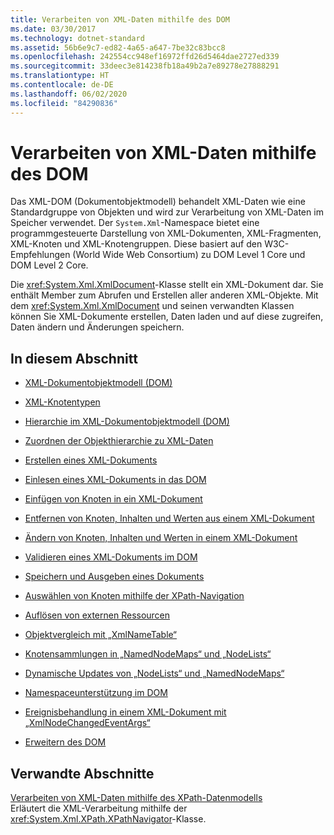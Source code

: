 ```yaml
---
title: Verarbeiten von XML-Daten mithilfe des DOM
ms.date: 03/30/2017
ms.technology: dotnet-standard
ms.assetid: 56b6e9c7-ed82-4a65-a647-7be32c83bcc8
ms.openlocfilehash: 242554cc948ef16972ffd26d5464dae2727ed339
ms.sourcegitcommit: 33deec3e814238fb18a49b2a7e89278e27888291
ms.translationtype: HT
ms.contentlocale: de-DE
ms.lasthandoff: 06/02/2020
ms.locfileid: "84290836"
---
```

# <a name="process-xml-data-using-the-dom-model"></a>Verarbeiten von XML-Daten mithilfe des DOM
Das XML-DOM (Dokumentobjektmodell) behandelt XML-Daten wie eine Standardgruppe von Objekten und wird zur Verarbeitung von XML-Daten im Speicher verwendet. Der `System.Xml`-Namespace bietet eine programmgesteuerte Darstellung von XML-Dokumenten, XML-Fragmenten, XML-Knoten und XML-Knotengruppen. Diese basiert auf den W3C-Empfehlungen (World Wide Web Consortium) zu DOM Level 1 Core und DOM Level 2 Core.  
  
 Die <xref:System.Xml.XmlDocument>-Klasse stellt ein XML-Dokument dar. Sie enthält Member zum Abrufen und Erstellen aller anderen XML-Objekte. Mit dem <xref:System.Xml.XmlDocument> und seinen verwandten Klassen können Sie XML-Dokumente erstellen, Daten laden und auf diese zugreifen, Daten ändern und Änderungen speichern.  
  
## <a name="in-this-section"></a>In diesem Abschnitt  
  
- [XML-Dokumentobjektmodell (DOM)](xml-document-object-model-dom.md)  
  
- [XML-Knotentypen](types-of-xml-nodes.md)  
  
- [Hierarchie im XML-Dokumentobjektmodell (DOM)](xml-document-object-model-dom-hierarchy.md)  
  
- [Zuordnen der Objekthierarchie zu XML-Daten](mapping-the-object-hierarchy-to-xml-data.md)  
  
- [Erstellen eines XML-Dokuments](xml-document-creation.md)  
  
- [Einlesen eines XML-Dokuments in das DOM](reading-an-xml-document-into-the-dom.md)  
  
- [Einfügen von Knoten in ein XML-Dokument](inserting-nodes-into-an-xml-document.md)  
  
- [Entfernen von Knoten, Inhalten und Werten aus einem XML-Dokument](removing-nodes-content-and-values-from-an-xml-document.md)  
  
- [Ändern von Knoten, Inhalten und Werten in einem XML-Dokument](modifying-nodes-content-and-values-in-an-xml-document.md)  
  
- [Validieren eines XML-Dokuments im DOM](validating-an-xml-document-in-the-dom.md)  
  
- [Speichern und Ausgeben eines Dokuments](saving-and-writing-a-document.md)  
  
- [Auswählen von Knoten mithilfe der XPath-Navigation](select-nodes-using-xpath-navigation.md)  
  
- [Auflösen von externen Ressourcen](resolving-external-resources.md)  
  
- [Objektvergleich mit „XmlNameTable“](object-comparison-using-xmlnametable.md)  
  
- [Knotensammlungen in „NamedNodeMaps“ und „NodeLists“](node-collections-in-namednodemaps-and-nodelists.md)  
  
- [Dynamische Updates von „NodeLists“ und „NamedNodeMaps“](dynamic-updates-to-nodelists-and-namednodemaps.md)  
  
- [Namespaceunterstützung im DOM](namespace-support-in-the-dom.md)  
  
- [Ereignisbehandlung in einem XML-Dokument mit „XmlNodeChangedEventArgs“](event-handling-in-an-xml-document-using-the-xmlnodechangedeventargs.md)  
  
- [Erweitern des DOM](extending-the-dom.md)  
  
## <a name="related-sections"></a>Verwandte Abschnitte  
 [Verarbeiten von XML-Daten mithilfe des XPath-Datenmodells](process-xml-data-using-the-xpath-data-model.md)  
 Erläutert die XML-Verarbeitung mithilfe der <xref:System.Xml.XPath.XPathNavigator>-Klasse.
